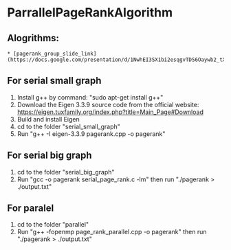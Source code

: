 # ParrallelPageRankAlgorithm

## Alogrithms:

    * [pagerank_group_slide_link](https://docs.google.com/presentation/d/1NwhEI3SX1bi2esqgvTDS6Oaywb2_tXpbr0lyePAbMRY/edit#slide=id.g21039aed30c_0_7)

## For serial small graph

1. Install g++ by command: "sudo apt-get install g++"
2. Download the Eigen 3.3.9 source code from the official website: https://eigen.tuxfamily.org/index.php?title=Main_Page#Download
3. Build and install Eigen
4. cd to the folder "serial_small_graph"
5. Run "g++ -I eigen-3.3.9 pagerank.cpp -o pagerank"

## For serial big graph

1. cd to the folder "serial_big_graph"
2. Run "gcc -o pagerank serial_page_rank.c -lm" then run "./pagerank > ./output.txt"

## For paralel

1. cd to the folder "parallel"
2. Run "g++ -fopenmp page_rank_parallel.cpp -o pagerank" then run "./pagerank > ./output.txt"
